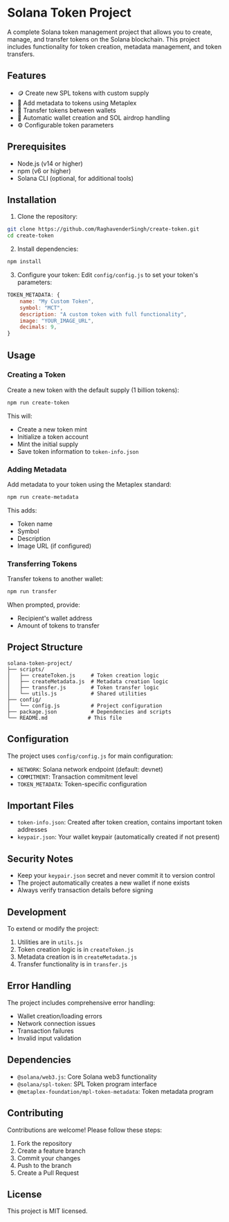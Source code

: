 # Solana Token Project

A complete Solana token management project that allows you to create, manage, and transfer tokens on the Solana blockchain. This project includes functionality for token creation, metadata management, and token transfers.

## Features

- 🪙 Create new SPL tokens with custom supply
- 📝 Add metadata to tokens using Metaplex
- 💸 Transfer tokens between wallets
- 🔄 Automatic wallet creation and SOL airdrop handling
- ⚙️ Configurable token parameters

## Prerequisites

- Node.js (v14 or higher)
- npm (v6 or higher)
- Solana CLI (optional, for additional tools)

## Installation

1. Clone the repository:

```bash
git clone https://github.com/RaghavenderSingh/create-token.git
cd create-token
```

2. Install dependencies:

```bash
npm install
```

3. Configure your token:
   Edit `config/config.js` to set your token's parameters:

```javascript
TOKEN_METADATA: {
    name: "My Custom Token",
    symbol: "MCT",
    description: "A custom token with full functionality",
    image: "YOUR_IMAGE_URL",
    decimals: 9,
}
```

## Usage

### Creating a Token

Create a new token with the default supply (1 billion tokens):

```bash
npm run create-token
```

This will:

- Create a new token mint
- Initialize a token account
- Mint the initial supply
- Save token information to `token-info.json`

### Adding Metadata

Add metadata to your token using the Metaplex standard:

```bash
npm run create-metadata
```

This adds:

- Token name
- Symbol
- Description
- Image URL (if configured)

### Transferring Tokens

Transfer tokens to another wallet:

```bash
npm run transfer
```

When prompted, provide:

- Recipient's wallet address
- Amount of tokens to transfer

## Project Structure

```
solana-token-project/
├── scripts/
│   ├── createToken.js     # Token creation logic
│   ├── createMetadata.js  # Metadata creation logic
│   ├── transfer.js        # Token transfer logic
│   └── utils.js           # Shared utilities
├── config/
│   └── config.js          # Project configuration
├── package.json           # Dependencies and scripts
└── README.md             # This file
```

## Configuration

The project uses `config/config.js` for main configuration:

- `NETWORK`: Solana network endpoint (default: devnet)
- `COMMITMENT`: Transaction commitment level
- `TOKEN_METADATA`: Token-specific configuration

## Important Files

- `token-info.json`: Created after token creation, contains important token addresses
- `keypair.json`: Your wallet keypair (automatically created if not present)

## Security Notes

- Keep your `keypair.json` secret and never commit it to version control
- The project automatically creates a new wallet if none exists
- Always verify transaction details before signing

## Development

To extend or modify the project:

1. Utilities are in `utils.js`
2. Token creation logic is in `createToken.js`
3. Metadata creation is in `createMetadata.js`
4. Transfer functionality is in `transfer.js`

## Error Handling

The project includes comprehensive error handling:

- Wallet creation/loading errors
- Network connection issues
- Transaction failures
- Invalid input validation

## Dependencies

- `@solana/web3.js`: Core Solana web3 functionality
- `@solana/spl-token`: SPL Token program interface
- `@metaplex-foundation/mpl-token-metadata`: Token metadata program

## Contributing

Contributions are welcome! Please follow these steps:

1. Fork the repository
2. Create a feature branch
3. Commit your changes
4. Push to the branch
5. Create a Pull Request

## License

This project is MIT licensed.
